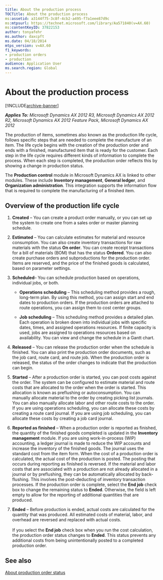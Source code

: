 ```yaml
---
title: About the production process
TOCTitle: About the production process
ms:assetid: a3144f75-3c8f-4cb2-a495-f7a1eee87d9c
ms:mtpsurl: https://technet.microsoft.com/library/Aa571840(v=AX.60)
ms:contentKeyID: 37822153
author: tonyafehr
ms.author: daxcpft
ms.date: 04/18/2014
mtps_version: v=AX.60
f1_keywords:
- production orders
- production
audience: Application User
ms.search.region: Global
---
```


# About the production process 


[!INCLUDE[archive-banner](includes/archive-banner.md)]


_**Applies To:** Microsoft Dynamics AX 2012 R3, Microsoft Dynamics AX 2012 R2, Microsoft Dynamics AX 2012 Feature Pack, Microsoft Dynamics AX 2012_

The production of items, sometimes also known as the production life cycle, follows specific steps that are needed to complete the manufacture of an item. The life cycle begins with the creation of the production order and ends with a finished, manufactured item that is ready for the customer. Each step in the life cycle requires different kinds of information to complete the process. When each step is completed, the production order reflects this by showing a change in production status.

The **Production control** module in Microsoft Dynamics AX is linked to other modules. These include **Inventory management**, **General ledger**, and **Organization administration**. This integration supports the information flow that is required to complete the manufacturing of a finished item.

## Overview of the production life cycle

1.  **Created** – You can create a product order manually, or you can set up the system to create one from a sales order or master planning schedule.  

2.  **Estimated** – You can calculate estimates for material and resource consumption. You can also create inventory transactions for raw materials with the status **On order**. You can create receipt transactions for a bill of materials (BOM) that has the status **Ordered**. You can also create purchase orders and subproductions for the production order. Items are reserved, and the price of the finished goods is calculated, based on parameter settings.  

3.  **Scheduled**– You can schedule production based on operations, individual jobs, or both.
    
      - **Operations scheduling** – This scheduling method provides a rough, long-term plan. By using this method, you can assign start and end dates to production orders. If the production orders are attached to route operations, you can assign them to cost center groups.
    
      - **Job scheduling** – This scheduling method provides a detailed plan. Each operation is broken down into individual jobs with specific dates, times, and assigned operations resources. If finite capacity is used, jobs are assigned to operations resources based on availability. You can view and change the schedule in a Gantt chart.

4.  **Released** – You can release the production order when the schedule is finished. You can also print the production order documents, such as the job card, route card, and route job. When the production order is released, the status of the order changes to indicate that the production can begin.  

5.  **Started** – After a production order is started, you can post costs against the order. The system can be configured to estimate material and route costs that are allocated to the order when the order is started. This allocation is known as preflushing or autoconsumption. You can manually allocate material to the order by creating picking list journals. You can also manually allocate labor and other route costs to the order. If you are using operations scheduling, you can allocate these costs by creating a route card journal. If you are using job scheduling, you can allocate these costs by creating a job card journal.  

6.  **Reported as finished** – When a production order is reported as finished, the quantity of the finished goods completed is updated in the **Inventory management** module. If you are using work-in-process (WIP) accounting, a ledger journal is made to reduce the WIP accounts and increase the inventory of the finished goods. The journal uses the standard cost from the item form. When the cost of a production order is calculated, the actual cost of the production is posted. The posting that occurs during reporting as finished is reversed. If the material and labor costs that are associated with a production are not already allocated in a journal or by preflushing, they can be automatically allocated by back-flushing. This involves the post-deducting of inventory transaction processes. If the production order is complete, select the **End job** check box to change the remaining status to **Ended**. Otherwise, the field is left empty to allow for the reporting of additional quantities that are produced.  

7.  **Ended** – Before production is ended, actual costs are calculated for the quantity that was produced. All estimated costs of material, labor, and overhead are reversed and replaced with actual costs.  
       
    If you select the **End job** check box when you run the cost calculation, the production order status changes to **Ended**. This status prevents any additional costs from being unintentionally posted to a completed production order.

## See also

[About production order status](about-production-order-status.md)

  


